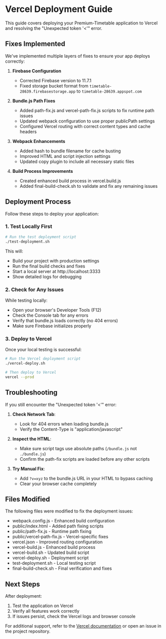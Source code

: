 # Vercel Deployment Guide

This guide covers deploying your Premium-Timetable application to Vercel and resolving the "Unexpected token '<'" error.

## Fixes Implemented

We've implemented multiple layers of fixes to ensure your app deploys correctly:

1. **Firebase Configuration**
   - Corrected Firebase version to 11.7.1
   - Fixed storage bucket format from `timetable-28639.firebasestorage.app` to `timetable-28639.appspot.com`

2. **Bundle.js Path Fixes**
   - Added path-fix.js and vercel-path-fix.js scripts to fix runtime path issues
   - Updated webpack configuration to use proper publicPath settings
   - Configured Vercel routing with correct content types and cache headers

3. **Webpack Enhancements**
   - Added hash to bundle filename for cache busting
   - Improved HTML and script injection settings
   - Updated copy plugin to include all necessary static files

4. **Build Process Improvements**
   - Created enhanced build process in vercel.build.js
   - Added final-build-check.sh to validate and fix any remaining issues

## Deployment Process

Follow these steps to deploy your application:

### 1. Test Locally First

```bash
# Run the test deployment script
./test-deployment.sh
```

This will:
- Build your project with production settings
- Run the final build checks and fixes
- Start a local server at http://localhost:3333
- Show detailed logs for debugging

### 2. Check for Any Issues

While testing locally:
- Open your browser's Developer Tools (F12)
- Check the Console tab for any errors
- Verify that bundle.js loads correctly (no 404 errors)
- Make sure Firebase initializes properly

### 3. Deploy to Vercel

Once your local testing is successful:

```bash
# Run the Vercel deployment script
./vercel-deploy.sh

# Then deploy to Vercel
vercel --prod
```

## Troubleshooting

If you still encounter the "Unexpected token '<'" error:

1. **Check Network Tab**:
   - Look for 404 errors when loading bundle.js
   - Verify the Content-Type is "application/javascript"

2. **Inspect the HTML**:
   - Make sure script tags use absolute paths (`/bundle.js` not `./bundle.js`)
   - Confirm the path-fix scripts are loaded before any other scripts

3. **Try Manual Fix**:
   - Add `?v=xyz` to the bundle.js URL in your HTML to bypass caching
   - Clear your browser cache completely

## Files Modified

The following files were modified to fix the deployment issues:

- webpack.config.js - Enhanced build configuration
- public/index.html - Added path fixing scripts
- public/path-fix.js - Runtime path fixing
- public/vercel-path-fix.js - Vercel-specific fixes
- vercel.json - Improved routing configuration
- vercel-build.js - Enhanced build process
- vercel-build.sh - Updated build script
- vercel-deploy.sh - Deployment script
- test-deployment.sh - Local testing script
- final-build-check.sh - Final verification and fixes

## Next Steps

After deployment:
1. Test the application on Vercel
2. Verify all features work correctly
3. If issues persist, check the Vercel logs and browser console

For additional support, refer to the [Vercel documentation](https://vercel.com/docs) or open an issue in the project repository.
